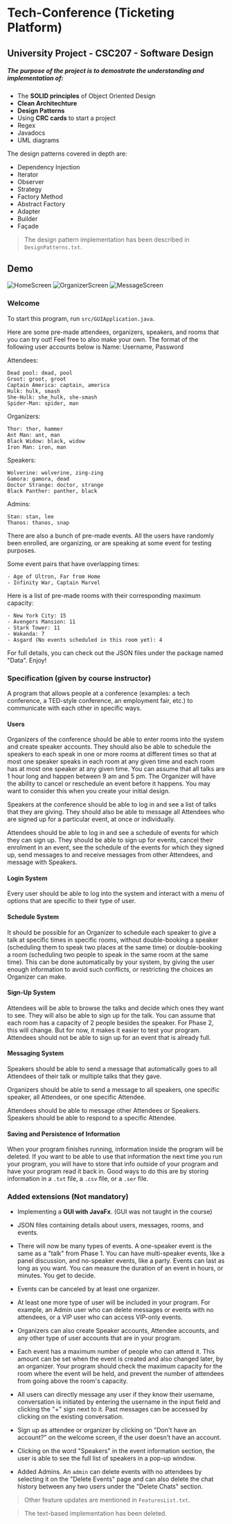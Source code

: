 # Tech-Conference (Ticketing Platform)

## University Project - CSC207 - Software Design

##### The purpose of the project is to demostrate the understanding and implementation of:

- The **SOLID principles** of Object Oriented Design
- **Clean Architechture**
- **Design Patterns**
- Using **CRC cards** to start a project
- Regex
- Javadocs
- UML diagrams

The design patterns covered in depth are:
- Dependency Injection 
- Iterator
- Observer
- Strategy
- Factory Method 
- Abstract Factory 
- Adapter
- Builder
- Façade

> The design pattern implementation has been described in ```DesignPatterns.txt```.


## Demo
![HomeScreen](DemoPics/HomeScreen.jpg)
![OrganizerScreen](DemoPics/OrganizerScreen.jpg)
![MessageScreen](DemoPics/MessageScreen.jpg)

### Welcome

To start this program, run ```src/GUIApplication.java```.

Here are some pre-made attendees, organizers, speakers, and rooms that you can try out! Feel free to also make your own.
The format of the following user accounts below is Name: Username, Password

Attendees:
	
	Dead pool: dead, pool
	Groot: groot, groot
	Captain America: captain, america
	Hulk: hulk, smash
	She-Hulk: she_hulk, she-smash
	Spider-Man: spider, man

Organizers:
	
	Thor: thor, hammer
	Ant Man: ant, man
	Black Widow: black, widow
	Iron Man: iron, man

Speakers:
	
	Wolverine: wolverine, zing-zing
	Gamora: gamora, dead
	Doctor Strange: doctor, strange
	Black Panther: panther, black

Admins:
	
	Stan: stan, lee
	Thanos: thanos, snap


There are also a bunch of pre-made events. All the users have randomly been enrolled, are organizing, or are
speaking at some event for testing purposes.

Some event pairs that have overlapping times:
	
	- Age of Ultron, Far from Home
	- Infinity War, Captain Marvel

Here is a list of pre-made rooms with their corresponding maximum capacity:
	
	- New York City: 15
	- Avengers Mansion: 11
	- Stark Tower: 11
	- Wakanda: 7
	- Asgard (No events scheduled in this room yet): 4

For full details, you can check out the JSON files under the package named "Data". Enjoy!

### Specification (given by course instructor)

A program that allows people at a conference (examples: a tech conference, a TED-style conference, an employment fair, etc.) to communicate with each other in specific ways. 

#### Users

Organizers of the conference should be able to enter rooms into the system and create speaker accounts. They should also be able to schedule the speakers to each speak in one or more rooms at different times so that at most one speaker speaks in each room at any given time and each room has at most one speaker at any given time. You can assume that all talks are 1 hour long and happen between 9 am and 5 pm. The Organizer will have the ability to cancel or reschedule an event before it happens. You may want to consider this when you create your initial design.

Speakers at the conference should be able to log in and see a list of talks that they are giving. They should also be able to message all Attendees who are signed up for a particular event, at once or individually.

Attendees should be able to log in and see a schedule of events for which they can sign up. They should be able to sign up for events, cancel their enrolment in an event, see the schedule of the events for which they signed up, send messages to and receive messages from other Attendees, and message with Speakers.

#### Login System

Every user should be able to log into the system and interact with a menu of options that are specific to their type of user.

#### Schedule System

It should be possible for an Organizer to schedule each speaker to give a talk at specific times in specific rooms, without double-booking a speaker (scheduling them to speak two places at the same time) or double-booking a room (scheduling two people to speak in the same room at the same time). This can be done automatically by your system, by giving the user enough information to avoid such conflicts, or restricting the choices an Organizer can make.

#### Sign-Up System

Attendees will be able to browse the talks and decide which ones they want to see. They will also be able to sign up for the talk. You can assume that each room has a capacity of 2 people besides the speaker. For Phase 2, this will change. But for now, it makes it easier to test your program. Attendees should not be able to sign up for an event that is already full.

#### Messaging System

Speakers should be able to send a message that automatically goes to all Attendees of their talk or multiple talks that they gave.

Organizers should be able to send a message to all speakers, one specific speaker, all Attendees, or one specific Attendee.

Attendees should be able to message other Attendees or Speakers. Speakers should be able to respond to a specific Attendee.

#### Saving and Persistence of Information

When your program finishes running, information inside the program will be deleted. If you want to be able to use that information the next time you run your program, you will have to store that info outside of your program and have your program read it back in. Good ways to do this are by storing information in a ```.txt``` file, a ```.csv``` file, or a ```.ser``` file.


### Added extensions (Not mandatory)

- Implementing a **GUI with JavaFx**. (GUI was not taught in the course)

- JSON files containing details about users, messages, rooms, and events.

- There will now be many types of events. A one-speaker event is the same as a "talk" from Phase 1. You can have multi-speaker events, like a panel discussion, and no-speaker events, like a party. Events can last as long as you want. You can measure the duration of an event in hours, or minutes. You get to decide.

- Events can be canceled by at least one organizer.

- At least one more type of user will be included in your program. For example, an Admin user who can delete messages or events with no attendees, or a VIP user who can access VIP-only events.

- Organizers can also create Speaker accounts, Attendee accounts, and any other type of user accounts that are in your program.

- Each event has a maximum number of people who can attend it. This amount can be set when the event is created and also changed later, by an organizer. Your program should check the maximum capacity for the room where the event will be held, and prevent the number of attendees from going above the room's capacity.

- All users can directly message any user if they know their username, conversation is initiated by entering the username in the input field and clicking the "+" sign next to it. Past messages can be accessed by clicking on the existing conversation.

- Sign up as attendee or organizer by clicking on "Don't have an account?" on the welcome screen, if the user doesn't have an account.

- Clicking on the word "Speakers" in the event information section, the user is able to see the full list of speakers in a pop-up window.

- Added Admins. An ```admin``` can delete events with no attendees by selecting it on the "Delete Events" page and can also delete the chat history between any two users under the "Delete Chats" section.

> Other feature updates are mentioned in ```FeaturesList.txt```.

> The text-based implementation has been deleted.
